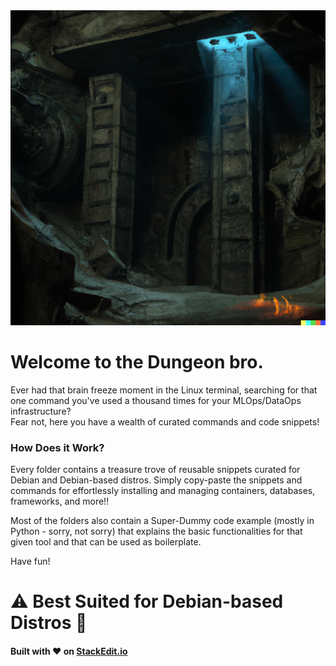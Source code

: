 <img src="/pics/Dungeon.png">

# Welcome to the Dungeon bro.

Ever had that brain freeze moment in the Linux terminal, searching for that one command you've used a thousand times for your MLOps/DataOps infrastructure? 
<br>
Fear not, here you have a wealth of curated commands and code snippets!

### How Does it Work?

Every folder contains a treasure trove of reusable snippets curated for Debian and Debian-based distros. 
Simply copy-paste the snippets and commands for effortlessly installing and managing containers, databases, frameworks, and more!!

Most of the folders also contain a Super-Dummy code example (mostly in Python - sorry, not sorry) that explains the basic functionalities for that given tool and that can be used as boilerplate.

Have fun!

# ⚠️ Best Suited for Debian-based Distros 🐧

#### Built with ❤️ on [StackEdit.io](https://stackedit.io) 
